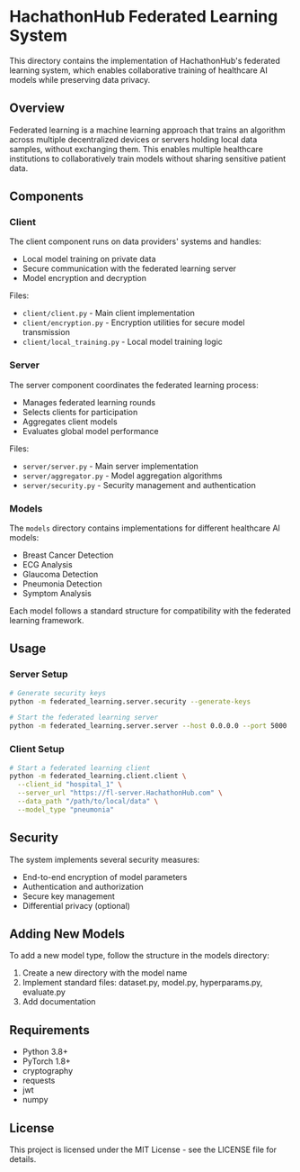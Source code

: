 # HachathonHub Federated Learning System

This directory contains the implementation of HachathonHub's federated learning system, which enables collaborative training of healthcare AI models while preserving data privacy.

## Overview

Federated learning is a machine learning approach that trains an algorithm across multiple decentralized devices or servers holding local data samples, without exchanging them. This enables multiple healthcare institutions to collaboratively train models without sharing sensitive patient data.

## Components

### Client

The client component runs on data providers' systems and handles:
- Local model training on private data
- Secure communication with the federated learning server
- Model encryption and decryption

Files:
- `client/client.py` - Main client implementation
- `client/encryption.py` - Encryption utilities for secure model transmission
- `client/local_training.py` - Local model training logic

### Server

The server component coordinates the federated learning process:
- Manages federated learning rounds
- Selects clients for participation
- Aggregates client models
- Evaluates global model performance

Files:
- `server/server.py` - Main server implementation
- `server/aggregator.py` - Model aggregation algorithms
- `server/security.py` - Security management and authentication

### Models

The `models` directory contains implementations for different healthcare AI models:
- Breast Cancer Detection
- ECG Analysis
- Glaucoma Detection
- Pneumonia Detection
- Symptom Analysis

Each model follows a standard structure for compatibility with the federated learning framework.

## Usage

### Server Setup

```bash
# Generate security keys
python -m federated_learning.server.security --generate-keys

# Start the federated learning server
python -m federated_learning.server.server --host 0.0.0.0 --port 5000
```

### Client Setup

```bash
# Start a federated learning client
python -m federated_learning.client.client \
  --client_id "hospital_1" \
  --server_url "https://fl-server.HachathonHub.com" \
  --data_path "/path/to/local/data" \
  --model_type "pneumonia"
```

## Security

The system implements several security measures:
- End-to-end encryption of model parameters
- Authentication and authorization
- Secure key management
- Differential privacy (optional)

## Adding New Models

To add a new model type, follow the structure in the models directory:
1. Create a new directory with the model name
2. Implement standard files: dataset.py, model.py, hyperparams.py, evaluate.py
3. Add documentation

## Requirements

- Python 3.8+
- PyTorch 1.8+
- cryptography
- requests
- jwt
- numpy

## License

This project is licensed under the MIT License - see the LICENSE file for details. 